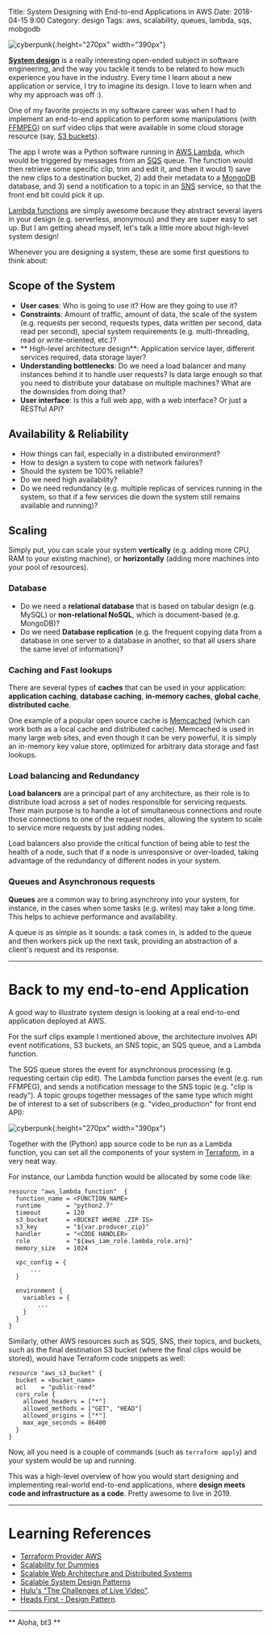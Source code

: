 Title: System Designing with End-to-end Applications in AWS
Date: 2018-04-15 9:00 
Category: design
Tags: aws, scalability, queues, lambda, sqs, mobgodb

![cyberpunk](./cyberpunk/city.jpg){:height="270px" width="390px"}

**[System design](https://en.wikipedia.org/wiki/Systems_design)** is a really interesting open-ended subject in software engineering, and the way you tackle it tends to be related to how much experience you have in the industry. Every time I learn about a new application or service, I try to imagine its design. I love to learn when and why my approach was off :).

One of my favorite projects in my software career was when I had to implement an end-to-end application to perform some manipulations (with [FFMPEG](https://ffmpeg.org/)) on surf video clips that were available in some cloud storage resource (say, [S3 buckets](https://docs.aws.amazon.com/AmazonS3/latest/dev/UsingBucket.html)).

The app I wrote was a Python software running in [AWS Lambda](https://aws.amazon.com/lambda/), which would be triggered by messages from an [SQS](https://aws.amazon.com/sqs/) queue. The function would then retrieve some specific clip, trim and edit it, and then it would 1) save the new clips to a destination bucket, 2) add their metadata to a [MongoDB](https://www.mongodb.com/) database, and 3) send a notification to a topic in an [SNS](https://aws.amazon.com/sns/) service, so that the front end bit could pick it up.

[Lambda functions](https://en.wikipedia.org/wiki/Anonymous_function) are simply awesome because they abstract several layers in your design (e.g. serverless, anonymous) and they are super easy to set up. But I am getting ahead myself, let's talk a little more about high-level system design!

Whenever you are designing a system, these are some first questions to think about:

## Scope of the System

- **User cases**: Who is going to use it? How are they going to use it?
- **Constraints**: Amount of traffic, amount of data, the scale of the system (e.g. requests per second, requests types, data written per second, data read per second), special system requirements (e.g. multi-threading, read or write-oriented, etc.)?
- ** High-level architecture design**: Application service layer, different services required, data storage layer?
- **Understanding bottlenecks**: Do we need a load balancer and many instances behind it to handle user requests? Is data large enough so that you need to distribute your database on multiple machines? What are the downsides from doing that?
- **User interface**: Is this a full web app, with a web interface? Or just a RESTful API?


## Availability & Reliability

- How things can fail, especially in a distributed environment?
- How to design a system to cope with network failures?
- Should the system be 100% reliable? 
- Do we need high availability? 
- Do we need redundancy (e.g. multiple replicas of services running in the system, so that if a few services die down the system still remains available and running)?

## Scaling

Simply put, you can scale your system **vertically** (e.g. adding more CPU, RAM to your existing machine), or **horizontally** (adding more machines into your pool of resources).

### Database

- Do we need a **relational database** that is based on tabular design (e.g. MySQL) or **non-relational NoSQL**, which is document-based (e.g. MongoDB)?
- Do we need **Database replication** (e.g. the frequent copying data from a database in one server to a database in another, so that all users share the same level of information)?


### Caching and Fast lookups

There are several types of **caches** that can be used in your application: **application caching**, **database caching**, **in-memory caches**, **global cache**, **distributed cache**.

One example of a popular open source cache is [Memcached](http://memcached.org/) (which can work both as a local cache and distributed cache). Memcached is used in many large web sites, and even though it can be very powerful, it is simply an in-memory key value store, optimized for arbitrary data storage and fast lookups.


### Load balancing and Redundancy

**Load balancers** are a principal part of any architecture, as their role is to distribute load across a set of nodes responsible for servicing requests. Their main purpose is to handle a lot of simultaneous connections and route those connections to one of the request nodes, allowing the system to scale to service more requests by just adding nodes.

Load balancers also provide the critical function of being able to test the health of a node, such that if a node is unresponsive or over-loaded, taking advantage of the redundancy of different nodes in your system.


### Queues and Asynchronous requests

**Queues** are a common way to bring asynchrony into your system, for instance, in the cases when some tasks (e.g. writes) may take a long time. This helps to achieve performance and availability.

 A queue is as simple as it sounds: a task comes in, is added to the queue and then workers pick up the next task, providing an abstraction of a client's request and its response.

-------

# Back to my end-to-end Application

A good way to illustrate system design is looking at a real end-to-end application deployed at AWS. 

For the surf clips example I mentioned above, the architecture involves API event notifications, S3 buckets, an SNS topic, an SQS queue, and a Lambda function.

The SQS queue stores the event for asynchronous processing (e.g. requesting certain clip edit). The Lambda function parses the event (e.g. run FFMPEG), and sends a notification message to the SNS topic (e.g. "clip is ready"). A topic groups together messages of the same type which might be of interest to a set of subscribers (e.g. "video_production" for front end API):

![cyberpunk](./cyberpunk/aws.png){:height="270px" width="390px"}

Together with the (Python) app source code to be run as a Lambda function, you can set all the components of your system in [Terraform](https://www.terraform.io/), in a very neat way. 

For instance, our Lambda function would be allocated by some code like:

```
resource "aws_lambda_function"  {
  function_name = <FUNCTION_NAME>
  runtime       = "python2.7"
  timeout       = 120
  s3_bucket     = <BUCKET WHERE .ZIP IS>
  s3_key        = "${var.producer_zip}"
  handler       = "<CODE HANDLER>
  role          = "${aws_iam_role.lambda_role.arn}"
  memory_size   = 1024

  vpc_config = {
      ...
  }

  environment {
    variables = {
        ...
    }
  }
}
```

Similarly, other AWS resources such as SQS, SNS, their topics, and buckets, such as the final destination S3 bucket (where the final clips would be stored), would have Terraform code snippets as well:

```
resource "aws_s3_bucket" {
  bucket = <bucket_name>
  acl    = "public-read"
  cors_rule {
    allowed_headers = ["*"]
    allowed_methods = ["GET", "HEAD"]
    allowed_origins = ["*"]
    max_age_seconds = 86400
  }
}
```

Now, all you need is a couple of commands (such as `terraform apply`) and your system would be up and running. 

This was a high-level overview of how you would start designing and implementing real-world end-to-end applications, where **design meets code and infrastructure as a code**. Pretty awesome to live in 2019.

----------------------

# Learning References

* [Terraform Provider AWS](https://github.com/terraform-providers/terraform-provider-aws)
* [Scalability for Dummies](http://www.lecloud.net/tagged/scalability)
* [Scalable Web Architecture and Distributed Systems](http://www.aosabook.org/en/distsys.html)
* [Scalable System Design Patterns](http://horicky.blogspot.com/2010/10/scalable-system-design-patterns.html)
* [Hulu's "The Challenges of Live Video"](https://medium.com/hulu-tech-blog/the-challenges-of-live-linear-video-ingest-part-one-live-versus-on-demand-system-requirements-89238f3af4f6).
* [Heads First - Design Pattern](https://www.u-cursos.cl/usuario/f133dab21b6cbf814b4607124f431358/mi_blog/r/head_first_design_patterns.pdf).



-----

**
Aloha, bt3
**


